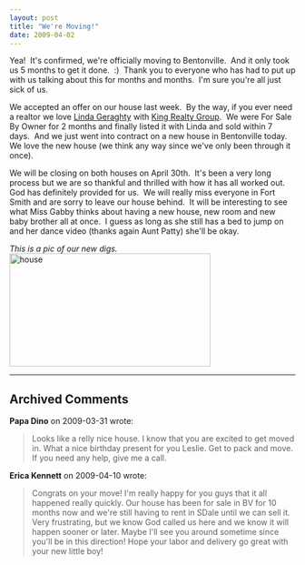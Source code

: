 ```yaml
---
layout: post
title: "We're Moving!"
date: 2009-04-02
---
```


<p>Yea!&nbsp; It's confirmed, we're officially moving to Bentonville.&nbsp; And it only took us 5 months to get it done.&nbsp; :)&nbsp; Thank you to everyone who has had to put up with us talking about this for months and months.&nbsp; I'm sure you're all just sick of us.&nbsp; </p> <p>We accepted an offer on our house last week.&nbsp; By the way, if you ever need a realtor we love <a href="http://www.kingrealtygroup.net/index.php?q=profile&amp;uid=17" target="_blank">Linda Geraghty</a> with <a href="http://www.kingrealtygroup.net/index.php?q=profile&amp;uid=17" target="_blank">King Realty Group</a>.&nbsp; We were For Sale By Owner for 2 months and finally listed it with Linda and sold within 7 days.&nbsp; And we just went into contract on a new house in Bentonville today.&nbsp; We love the new house (we think any way since we've only been through it once).&nbsp; </p> <p>We will be closing on both houses on April 30th.&nbsp; It's been a very long process but we are so thankful and thrilled with how it has all worked out.&nbsp; God has definitely provided for us.&nbsp; We will really miss everyone in Fort Smith and are sorry to leave our house behind.&nbsp; It will be interesting to see what Miss Gabby thinks about having a new house, new room and new baby brother all at once.&nbsp; I guess as long as she still has a bed to jump on and her dance video (thanks again Aunt Patty) she'll be okay.&nbsp; </p> <p><em>This is a pic of our new digs.&nbsp; </em><a href="/thepaladinos/assets/images/house_2.jpg"><img style="border-right: 0px; border-top: 0px; border-left: 0px; border-bottom: 0px" height="199" alt="house" src="/thepaladinos/assets/images/house_thumb.jpg" width="354" border="0"></a></p>


---

## Archived Comments

**Papa Dino** on 2009-03-31 wrote:

> Looks like a relly nice house. I know that you are excited to get moved in. What a nice birthday present for you Leslie. Get to pack and move. If you need any help, give me a call.

**Erica Kennett** on 2009-04-10 wrote:

> Congrats on your move! I'm really happy for you guys that it all happened really quickly. Our house has been for sale in BV for 10 months now and we're still having to rent in SDale until we can sell it. Very frustrating, but we know God called us here and we know it will happen sooner or later. Maybe I'll see you around sometime since you'll be in this direction! Hope your labor and delivery go great with your new little boy!
